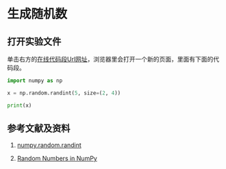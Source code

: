 # 生成随机数

## 打开实验文件

单击右方的[在线代码段Url网址](http://www.pythontutor.com/visualize.html#code=import%20numpy%20as%20np%0A%0Ax%20%3D%20np.random.randint%285,%20size%3D%282,%204%29%29%0A%0Aprint%28x%29&cumulative=false&heapPrimitives=nevernest&mode=edit&origin=opt-frontend.js&py=py3anaconda&rawInputLstJSON=%5B%5D&textReferences=false)，浏览器里会打开一个新的页面，里面有下面的代码段。

```python
import numpy as np

x = np.random.randint(5, size=(2, 4))

print(x)
```

## 参考文献及资料

1. [numpy.random.randint](https://docs.scipy.org/doc/numpy-1.14.0/reference/generated/numpy.random.randint.html#numpy.random.randint)

2. [Random Numbers in NumPy](https://www.w3schools.com/python/numpy_random.asp)


